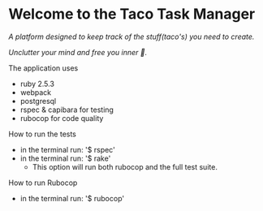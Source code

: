 # Welcome to the Taco Task Manager

_A platform designed to keep track of the stuff(taco's) you need to create._

_Unclutter your mind and free you inner 🌮._


The application uses
  - ruby 2.5.3
  - webpack
  - postgresql
  - rspec & capibara for testing
  - rubocop for code quality

How to run the tests
  - in the terminal run: '$ rspec'
  - in the terminal run: '$ rake'
    * This option will run both rubocop and the full test suite.

How to run Rubocop
  - in the terminal run: '$ rubocop'

